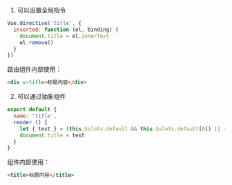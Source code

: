 1. 可以设置全局指令

```javascript
Vue.directive('title', {
  inserted: function (el, binding) {
    document.title = el.innerText
    el.remove()
  }
})
```

路由组件内部使用：

```HTML
<div v-title>标题内容</div>
```

2. 可以通过抽象组件

```javascript
export default {
  name: 'title',
  render () {
    let { text } = (this.$slots.default && this.$slots.default[0]) || {}
    document.title = text
  }
}
```

组件内部使用：

```HTML
<title>标题内容</title>
```